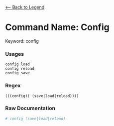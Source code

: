 [<-- Back to Legend](../legend.md)

# Command Name: Config
Keyword: config

### Usages
```
config load
config reload
config save
```

### Regex
```regexp
(((config)( (save|load|reload))))
```

### Raw Documentation
```yml
# config (save|load|reload)
```
